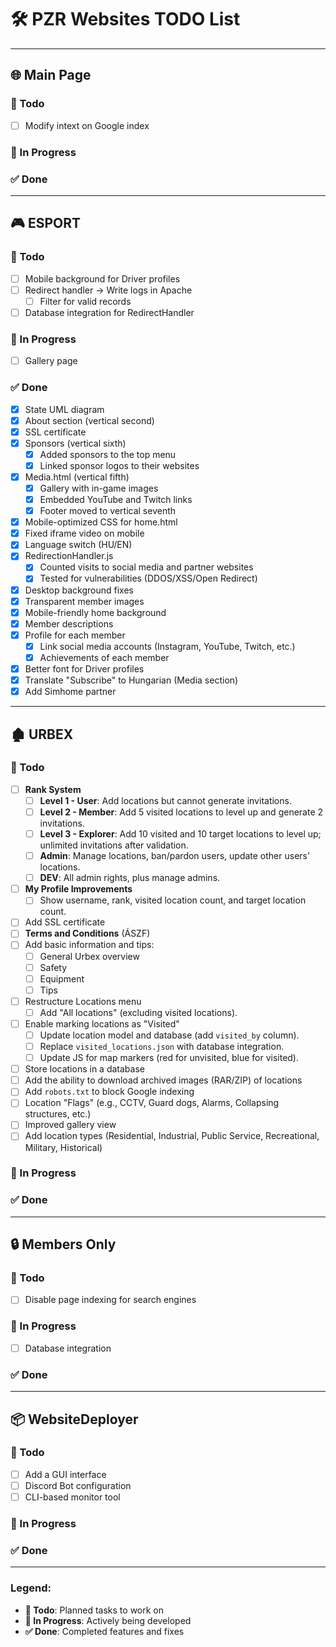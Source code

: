 # 🛠️ PZR Websites TODO List

---

## 🌐 **Main Page**

### 📝 Todo
- [ ] Modify intext on Google index

### 🔄 In Progress

### ✅ Done

---

## 🎮 **ESPORT**

### 📝 Todo
- [ ] Mobile background for Driver profiles
- [ ] Redirect handler -> Write logs in Apache
    - [ ] Filter for valid records
- [ ] Database integration for RedirectHandler

### 🔄 In Progress

- [ ] Gallery page

### ✅ Done
- [x] State UML diagram
- [x] About section (vertical second)
- [x] SSL certificate
- [x] Sponsors (vertical sixth)
    - [x] Added sponsors to the top menu
    - [x] Linked sponsor logos to their websites
- [x] Media.html (vertical fifth)
    - [x] Gallery with in-game images
    - [x] Embedded YouTube and Twitch links
    - [x] Footer moved to vertical seventh
- [x] Mobile-optimized CSS for home.html
- [x] Fixed iframe video on mobile
- [x] Language switch (HU/EN)
- [x] RedirectionHandler.js
    - [x] Counted visits to social media and partner websites
    - [x] Tested for vulnerabilities (DDOS/XSS/Open Redirect)
- [x] Desktop background fixes
- [x] Transparent member images
- [x] Mobile-friendly home background
- [x] Member descriptions
- [x] Profile for each member
    - [x] Link social media accounts (Instagram, YouTube, Twitch, etc.)
    - [x] Achievements of each member
- [x] Better font for Driver profiles
- [x] Translate "Subscribe" to Hungarian (Media section)
- [x] Add Simhome partner

---

## 🏚️ **URBEX**

### 📝 Todo
- [ ] **Rank System**
    - [ ] **Level 1 - User**: Add locations but cannot generate invitations.
    - [ ] **Level 2 - Member**: Add 5 visited locations to level up and generate 2 invitations.
    - [ ] **Level 3 - Explorer**: Add 10 visited and 10 target locations to level up; unlimited invitations after validation.
    - [ ] **Admin**: Manage locations, ban/pardon users, update other users' locations.
    - [ ] **DEV**: All admin rights, plus manage admins.
- [ ] **My Profile Improvements**
    - [ ] Show username, rank, visited location count, and target location count.
- [ ] Add SSL certificate
- [ ] **Terms and Conditions** (ÁSZF)
- [ ] Add basic information and tips:
    - [ ] General Urbex overview
    - [ ] Safety
    - [ ] Equipment
    - [ ] Tips
- [ ] Restructure Locations menu
    - [ ] Add "All locations" (excluding visited locations).
- [ ] Enable marking locations as "Visited"
    - [ ] Update location model and database (add `visited_by` column).
    - [ ] Replace `visited_locations.json` with database integration.
    - [ ] Update JS for map markers (red for unvisited, blue for visited).
- [ ] Store locations in a database
- [ ] Add the ability to download archived images (RAR/ZIP) of locations
- [ ] Add `robots.txt` to block Google indexing
- [ ] Location "Flags" (e.g., CCTV, Guard dogs, Alarms, Collapsing structures, etc.)
- [ ] Improved gallery view
- [ ] Add location types (Residential, Industrial, Public Service, Recreational, Military, Historical)

### 🔄 In Progress

### ✅ Done

---

## 🔒 **Members Only**

### 📝 Todo
- [ ] Disable page indexing for search engines

### 🔄 In Progress

- [ ] Database integration

### ✅ Done

---

## 📦 **WebsiteDeployer**

### 📝 Todo
- [ ] Add a GUI interface
- [ ] Discord Bot configuration
- [ ] CLI-based monitor tool

### 🔄 In Progress

### ✅ Done

---

### Legend:
- **📝 Todo**: Planned tasks to work on
- **🔄 In Progress**: Actively being developed
- **✅ Done**: Completed features and fixes
